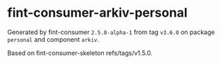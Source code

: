 # fint-consumer-arkiv-personal

Generated by fint-consumer `2.5.0-alpha-1` from tag `v3.6.0` on package `personal` and component `arkiv`.

Based on fint-consumer-skeleton refs/tags/v1.5.0.

